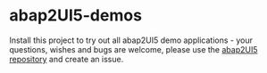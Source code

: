 # abap2UI5-demos
Install this project to try out all abap2UI5 demo applications - your questions, wishes and bugs are welcome, please use the [abap2UI5 repository](https://github.com/oblomov-dev/ABAP2UI5/issues) and create an issue. 
